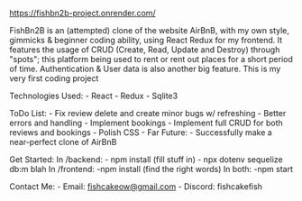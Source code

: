 https://fishbn2b-project.onrender.com/

FishBn2B is an (attempted) clone of the website AirBnB, with my own style, gimmicks & beginner coding ability, using React Redux for my frontend. It features the usage of CRUD (Create, Read, Update and Destroy) through "spots"; this platform being used to rent or rent out places for a short period of time. Authentication & User data is also another big feature. This is my very first coding project 

Technologies Used:
    - React
    - Redux
    - Sqlite3

ToDo List:
    - Fix review delete and create minor bugs w/ refreshing
    - Better errors and handling
    - Implement bookings
    - Implement full CRUD for both reviews and bookings
    - Polish CSS
    - Far Future:
        - Successfully make a near-perfect clone of AirBnB

Get Started:
    In /backend:
        - npm install (fill stuff in)
        - npx dotenv sequelize db:m blah
    In /frontend:
        -npm install (find the right words)
    In both:
        -npm start

Contact Me:
    - Email: fishcakeow@gmail.com
    - Discord: fishcakefish
